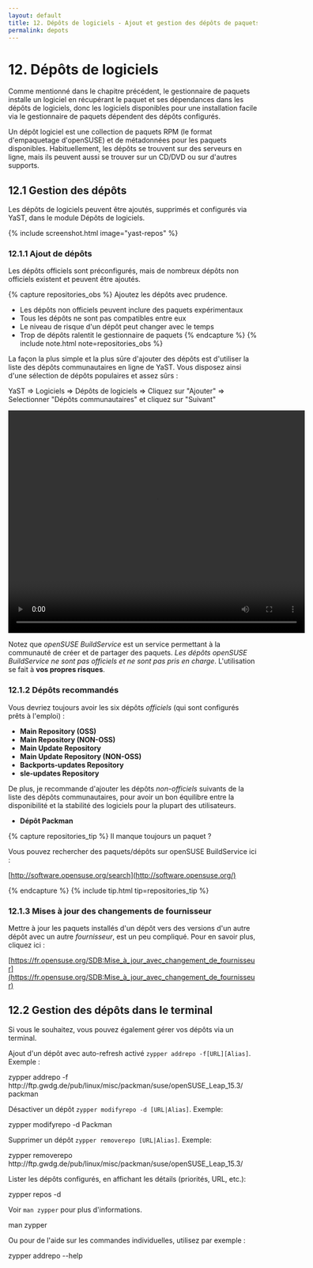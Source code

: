 ```yaml
---
layout: default
title: 12. Dépôts de logiciels - Ajout et gestion des dépôts de paquets
permalink: depots
---
```


# 12. Dépôts de logiciels

Comme mentionné dans le chapitre précédent, le gestionnaire de paquets installe un logiciel en récupérant le paquet et ses dépendances dans les dépôts de logiciels, donc les logiciels disponibles pour une installation facile via le gestionnaire de paquets dépendent des dépôts configurés.

Un dépôt logiciel est une collection de paquets RPM (le format d'empaquetage d'openSUSE) et de métadonnées pour les paquets disponibles. Habituellement, les dépôts se trouvent sur des serveurs en ligne, mais ils peuvent aussi se trouver sur un CD/DVD ou sur d'autres supports.

## 12.1 Gestion des dépôts

Les dépôts de logiciels peuvent être ajoutés, supprimés et configurés via YaST, dans le module Dépôts de logiciels.

{% include screenshot.html image="yast-repos" %}

### 12.1.1 Ajout de dépôts

Les dépôts officiels sont préconfigurés, mais de nombreux dépôts non officiels existent et peuvent être ajoutés.

{% capture repositories_obs %}
Ajoutez les dépôts avec prudence.

- Les dépôts non officiels peuvent inclure des paquets expérimentaux
- Tous les dépôts ne sont pas compatibles entre eux
- Le niveau de risque d'un dépôt peut changer avec le temps
- Trop de dépôts ralentit le gestionnaire de paquets
{% endcapture %}
{% include note.html note=repositories_obs %}

La façon la plus simple et la plus sûre d'ajouter des dépôts est d'utiliser la liste des dépôts communautaires en ligne de YaST. Vous disposez ainsi d'une sélection de dépôts populaires et assez sûrs :

<div class="path">YaST => Logiciels => Dépôts de logiciels => Cliquez sur "Ajouter" => Selectionner "Dépôts communautaires" et cliquez sur "Suivant"</div><p></p>

<center><video width="600" height="450" controls="controls">
  <source src="/video/repos114.mp4" type="video/mp4" />
  <source src="/video/repos114.ogv" type="video/ogg" />
  Vous n'avez pas de navigateur moderne, donc pas de balise video HTML5 ! Essayez Firefox.
</video></center>

Notez que *openSUSE BuildService* est un service permettant à la communauté de créer et de partager des paquets. *Les dépôts openSUSE BuildService ne sont pas officiels et ne sont pas pris en charge*. L'utilisation se fait à **vos propres risques**.

### 12.1.2 Dépôts recommandés

Vous devriez toujours avoir les six dépôts *officiels* (qui sont configurés prêts à l'emploi) :<br/>

- **Main Repository (OSS)**
- **Main Repository (NON-OSS)**
- **Main Update Repository**
- **Main Update Repository (NON-OSS)**
- **Backports-updates Repository**
- **sle-updates Repository**

De plus, je recommande d'ajouter les dépôts *non-officiels* suivants de la liste des dépôts communautaires, pour avoir un bon équilibre entre la disponibilité et la stabilité des logiciels pour la plupart des utilisateurs.

- **Dépôt Packman**

{% capture repositories_tip %}
Il manque toujours un paquet ?

Vous pouvez rechercher des paquets/dépôts sur openSUSE BuildService ici :

[http://software.opensuse.org/search](http://software.opensuse.org/)

{% endcapture %}
{% include tip.html tip=repositories_tip %}

### 12.1.3 Mises à jour des changements de fournisseur

Mettre à jour les paquets installés d'un dépôt vers des versions d'un autre dépôt avec un autre *fournisseur*, est un peu compliqué. Pour en savoir plus, cliquez ici :

[https://fr.opensuse.org/SDB:Mise_à_jour_avec_changement_de_fournisseur](https://fr.opensuse.org/SDB:Mise_à_jour_avec_changement_de_fournisseur)

## 12.2 Gestion des dépôts dans le terminal

Si vous le souhaitez, vous pouvez également gérer vos dépôts via un terminal.

Ajout d'un dépôt avec auto-refresh activé `zypper addrepo -f[URL][Alias]`. Exemple :

<div class="clroot">zypper addrepo -f http://ftp.gwdg.de/pub/linux/misc/packman/suse/openSUSE_Leap_15.3/ packman</div>

Désactiver un dépôt `zypper modifyrepo -d [URL|Alias]`. Exemple:

<div class="clroot">zypper modifyrepo -d Packman</div>

Supprimer un dépôt `zypper removerepo [URL|Alias]`. Exemple:

<div class="clroot">zypper removerepo http://ftp.gwdg.de/pub/linux/misc/packman/suse/openSUSE_Leap_15.3/</div>

Lister les dépôts configurés, en affichant les détails (priorités, URL, etc.):

<div class="cl">zypper repos -d</div>

Voir `man zypper` pour plus d'informations.

<div class="cl">man zypper</div>

Ou pour de l'aide sur les commandes individuelles, utilisez par exemple :

<div class="cl">zypper addrepo --help</div>

